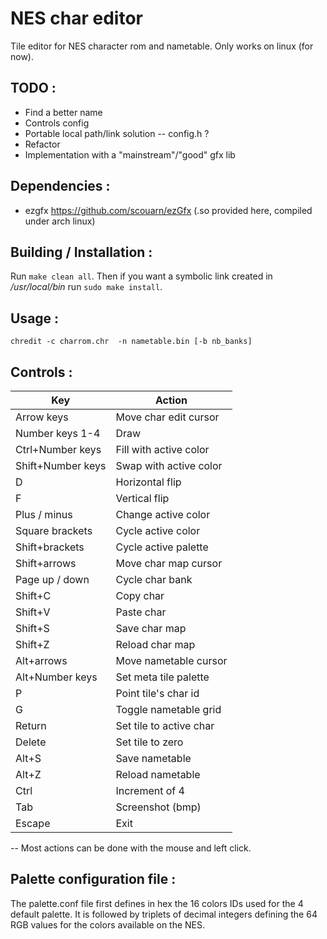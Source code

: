# NES char editor

Tile editor for NES character rom and nametable.
Only works on linux (for now).

## TODO :
- Find a better name
- Controls config
- Portable local path/link solution -- config.h ?
- Refactor
- Implementation with a "mainstream"/"good" gfx lib


## Dependencies :
- ezgfx https://github.com/scouarn/ezGfx
	(.so provided here, compiled under arch linux)


## Building / Installation :
Run `make clean all`. Then if you want a symbolic link created in _/usr/local/bin_ run `sudo make install`. 


## Usage :

`chredit -c charrom.chr  -n nametable.bin [-b nb_banks]`


## Controls :
| Key 				| Action 	  		  		|
|-------------------|---------------------------|
| Arrow keys 		| Move char edit cursor    	|
| Number keys 1-4 	| Draw 				  		|
| Ctrl+Number keys	| Fill with active color	|
| Shift+Number keys | Swap with active color	|
| D 				| Horizontal flip  			|
| F 				| Vertical flip	  			|
| Plus / minus      | Change active color 		|
| Square brackets 	| Cycle active color  		|
| Shift+brackets 	| Cycle active palette		|
| Shift+arrows	 	| Move char map cursor  	|
| Page up / down	| Cycle char bank      		|
| Shift+C		 	| Copy char 		  		|
| Shift+V		 	| Paste char 		  		|
| Shift+S		 	| Save char map		  		|
| Shift+Z		 	| Reload char map	  		|
| Alt+arrows		| Move nametable cursor 	|
| Alt+Number keys   | Set meta tile palette 	|
| P 				| Point tile's char	id		|
| G 				| Toggle nametable grid		|
| Return 			| Set tile to active char	|
| Delete 			| Set tile to zero			|
| Alt+S 			| Save nametable			|
| Alt+Z 			| Reload nametable 			|
| Ctrl 				| Increment of 4 	  		|
| Tab 				| Screenshot (bmp)	  		|
| Escape 		 	| Exit 				  		|


-- Most actions can be done with the mouse and left click. 


## Palette configuration file :

The palette.conf file first defines in hex the 16 colors IDs used for the 4 default palette. It is followed by triplets of decimal integers defining the 64 RGB values for the colors available on the NES.  
